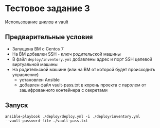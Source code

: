 # Тестовое задание 3 #
Использование циклов и vault

## Предварительные условия ##
* Запущена ВМ с Centos 7
* На ВМ добавлен SSH - ключ родительской машины
* В файл `deploy/inventory.yml` добавлены адрес и порт SSH целевой виртуальной машины
* На родительской машине (или на ВМ от которой будет происходить управление)
  * установлен Ansible
  * добавлен файл vault-pass.txt в корень проекта с паролем от зашифрованного контейнера с секретами

## Запуск ##
```console 
ansible-playbook ./deploy/deploy.yml -i ./deploy/inventory.yml
--vault-password-file ./vault-pass.txt
```